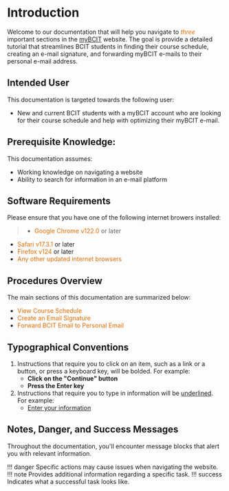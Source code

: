 # Introduction
Welcome to our documentation that will help you navigate to <span style ="color:#e66b00"> _three_ </strong> 
</span> 
important sections in the 
[myBCIT](https://my.bcit.ca/) website. The goal is provide a detailed tutorial that streamlines BCIT students in 
finding their course schedule, creating an e-mail signature, and forwarding myBCIT e-mails to their personal e-mail 
address.

## Intended User
This documentation is targeted towards the following user:

* New and current BCIT students with a myBCIT account who are looking for their course schedule and help with 
  optimizing their myBCIT e-mail.

## Prerequisite Knowledge:
This documentation assumes:

* Working knowledge on navigating a website
* Ability to search for information in an e-mail platform


## Software Requirements
Please ensure that you have one of the following internet browers installed:

> * <span style ="color:#e66b00 "> Google Chrome v122.0 </span> or later
* <span style ="color:#e66b00 "> Safari v17.3.1 </span> or later
* <span style ="color:#e66b00 "> Firefox v124 </span> or later
* <span style ="color:#e66b00 "> Any other updated internet browsers </span>

## Procedures Overview
The main sections of this documentation are summarized below:

* <span style ="color:#e66b00 "> View Course Schedule </span>
* <span style ="color:#e66b00 "> Create an Email Signature </span>
* <span style ="color:#e66b00 "> Forward BCIT Email to Personal Email </span>


## Typographical Conventions

1. Instructions that require you to click on an item, such as a link or a button, or press a keyboard key, will be 
   bolded.  For 
   example: 
    - **Click on the "Continue" button**
    - **Press the Enter key**
2. Instructions that require you to type in information will be <u>underlined</u>. For example:
    - <u>Enter your information</u>

## Notes, Danger, and Success Messages
Throughout the documentation, you'll encounter message blocks that alert you with relevant information.

!!! danger
    Specific actions may cause issues when navigating the website.
!!! note
    Provides additional information regarding a specific task.
!!! success
    Indicates what a successful task looks like.